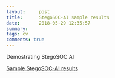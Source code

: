 ```yaml
---
layout:     post
title:      StegoSOC-AI sample results
date:       2018-05-29 12:35:57
summary:   
tags: cv
comments: true
---
```


Demostrating StegoSOC AI

[Sample StegoSOC-AI results](https://drive.google.com/open?id=1NB9EIzL40y_ZgnJE_MBIXY37fdP6yA4c)